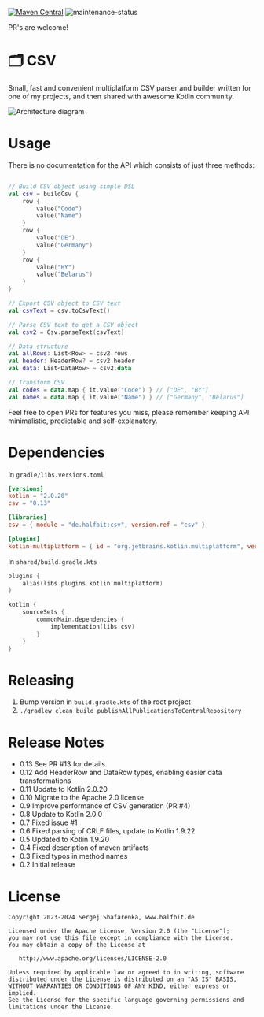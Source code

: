[![Maven Central](http://img.shields.io/maven-central/v/de.halfbit/csv.svg)](https://central.sonatype.com/artifact/de.halfbit/csv)
![maintenance-status](https://img.shields.io/badge/maintenance-passively--maintained-yellowgreen.svg)

PR's are welcome!

# 🗂 CSV ️

Small, fast and convenient multiplatform CSV parser and builder written for one of my projects, and then shared with awesome Kotlin community.

![Architecture diagram](https://www.plantuml.com/plantuml/svg/VP9FQnin4CNl-XJ3dZPGB-tLb2KaERGGMgXBBwM7YJHUY-ZF8it6CMs_U-LPRJQqnRvO-_IRDuyPNMV6n9DtAZ_QC6923oFgHnnenoT7a4WpXi6HEbX3G7xa4tZo3vJoB6McH95FOqMqJRhWIZlC6Mumqsr-WfyAoW-T-nAFUGltDlFxSkn5vbYGh_JCxTKMTfni6DJlnM6jFX0QIblu8F-bMbI3ZDNmhXp5T2bUqMfXWw7dp_lRw2OVse2UIiUFWTUAwb7v9tGJjLhmJqBNV7ARQ7IewTjVq1i8T1InuDLlRL0-waaoptQzKdNiqDnCrXbAkQaPPhXvECjb6EtTxlwg0SomAA-fyjcDc3B9E6VpcHRrF_G-HNzEabl9ypfKFrTMGeQqz8JkkudCP7vqlQne2sEAPjAKLUrqaLayBp5gtTucsU70cr-zZ6_PqSRH_aKKmSHZE0iIjzYjXSjB53NE83Hlk-vTixwIVov3yx90TKt1JDxz0G00)

# Usage

There is no documentation for the API which consists of just three methods:
```kotlin

// Build CSV object using simple DSL
val csv = buildCsv {
    row {
        value("Code")
        value("Name")
    }
    row {
        value("DE")
        value("Germany")
    }
    row {
        value("BY")
        value("Belarus")
    }
}

// Export CSV object to CSV text
val csvText = csv.toCsvText()

// Parse CSV text to get a CSV object
val csv2 = Csv.parseText(csvText)

// Data structure
val allRows: List<Row> = csv2.rows
val header: HeaderRow? = csv2.header
val data: List<DataRow> = csv2.data

// Transform CSV
val codes = data.map { it.value("Code") } // ["DE", "BY"]
val names = data.map { it.value("Name") } // ["Germany", "Belarus"]
```

Feel free to open PRs for features you miss, please remember keeping API minimalistic, predictable and self-explanatory.

# Dependencies

In `gradle/libs.versions.toml`
```toml
[versions]
kotlin = "2.0.20"
csv = "0.13"

[libraries]
csv = { module = "de.halfbit:csv", version.ref = "csv" }

[plugins]
kotlin-multiplatform = { id = "org.jetbrains.kotlin.multiplatform", version.ref = "kotlin" }
```

In `shared/build.gradle.kts`
```kotlin
plugins {
    alias(libs.plugins.kotlin.multiplatform)
}

kotlin {
    sourceSets {
        commonMain.dependencies {
            implementation(libs.csv)
        }
    }
}
```

# Releasing

1. Bump version in `build.gradle.kts` of the root project
2. `./gradlew clean build publishAllPublicationsToCentralRepository`

# Release Notes

- 0.13  See PR #13 for details.
- 0.12 Add HeaderRow and DataRow types, enabling easier data transformations
- 0.11 Update to Kotlin 2.0.20
- 0.10 Migrate to the Apache 2.0 license
- 0.9 Improve performance of CSV generation (PR #4)
- 0.8 Update to Kotlin 2.0.0
- 0.7 Fixed issue #1
- 0.6 Fixed parsing of CRLF files, update to Kotlin 1.9.22
- 0.5 Updated to Kotlin 1.9.20
- 0.4 Fixed description of maven artifacts 
- 0.3 Fixed typos in method names
- 0.2 Initial release

# License
```
Copyright 2023-2024 Sergej Shafarenka, www.halfbit.de

Licensed under the Apache License, Version 2.0 (the "License");
you may not use this file except in compliance with the License.
You may obtain a copy of the License at

   http://www.apache.org/licenses/LICENSE-2.0

Unless required by applicable law or agreed to in writing, software
distributed under the License is distributed on an "AS IS" BASIS,
WITHOUT WARRANTIES OR CONDITIONS OF ANY KIND, either express or implied.
See the License for the specific language governing permissions and
limitations under the License.
```
